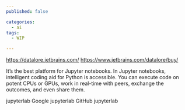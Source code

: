 ```yaml
---
published: false

categories:
  - ai
tags:
  - WIP

---
```


https://datalore.jetbrains.com/
https://www.jetbrains.com/datalore/buy/

It’s the best platform for Jupyter notebooks. In Jupyter notebooks, intelligent coding aid for Python is accessible.
You can execute code on potent CPUs or GPUs, work in real-time with peers, exchange the outcomes, and even share them.

jupyterlab
Google jupyterlab
GitHub jupyterlab
